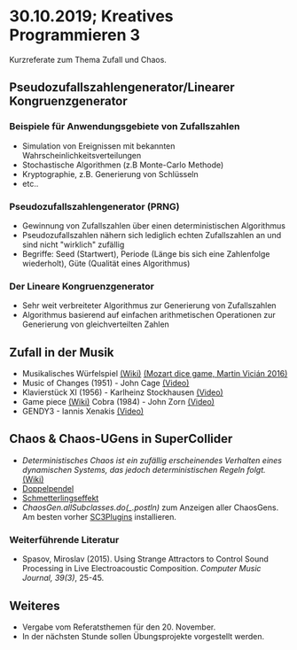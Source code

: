# 30.10.2019; Kreatives Programmieren 3

Kurzreferate zum Thema Zufall und Chaos.

## Pseudozufallszahlengenerator/Linearer Kongruenzgenerator

### Beispiele für Anwendungsgebiete von Zufallszahlen

* Simulation von Ereignissen mit bekannten Wahrscheinlichkeitsverteilungen 
* Stochastische Algorithmen (z.B Monte-Carlo Methode)
* Kryptographie, z.B. Generierung von Schlüsseln
* etc..
 
### Pseudozufallszahlengenerator (PRNG)
 
* Gewinnung von Zufallszahlen über einen deterministischen Algorithmus
* Pseudozufallszahlen nähern sich lediglich echten Zufallszahlen an und sind nicht "wirklich" zufällig
* Begriffe: Seed (Startwert), Periode (Länge bis sich eine Zahlenfolge wiederholt), Güte (Qualität eines Algorithmus)

### Der Lineare Kongruenzgenerator

* Sehr weit verbreiteter Algorithmus zur Generierung von Zufallszahlen
* Algorithmus basierend auf einfachen arithmetischen Operationen zur Generierung von gleichverteilten Zahlen 


## Zufall in der Musik

* Musikalisches Würfelspiel [(Wiki)](https://en.wikipedia.org/wiki/Musikalisches_Würfelspiel) [(Mozart dice game, Martin Vicián 2016)](https://mozart.vician.cz)
* Music of Changes (1951) - John Cage [(Video)](https://www.youtube.com/watch?v=B_8-B2rNw7s)
* Klavierstück XI (1956) - Karlheinz Stockhausen [(Video)](https://www.youtube.com/watch?v=ueyqTzJPUZg)
* Game piece [(Wiki)](https://en.wikipedia.org/wiki/Game_piece_(music)) Cobra (1984) - John Zorn [(Video)](https://www.youtube.com/watch?v=UdNdSJUf_8I)
* GENDY3 - Iannis Xenakis [(Video)](https://www.youtube.com/watch?v=5qS5lqbx9H0)
## Chaos & Chaos-UGens in SuperCollider

* *Deterministisches Chaos ist ein zufällig erscheinendes Verhalten eines dynamischen Systems, das jedoch deterministischen Regeln folgt.* [(Wiki)](https://de.wikipedia.org/wiki/Deterministisches_Chaos)
* [Doppelpendel](https://www.myphysicslab.com/pendulum/double-pendulum-en.html)
* [Schmetterlingseffekt](https://de.wikipedia.org/wiki/Datei:Double_pendulum_simultaneous_realisations.ogv)
* *ChaosGen.allSubclasses.do(_.postln)* zum Anzeigen aller ChaosGens. Am besten vorher [SC3Plugins](https://github.com/supercollider/sc3-plugins) installieren.

### Weiterführende Literatur

* Spasov, Miroslav (2015). Using Strange Attractors to Control Sound Processing in Live Electroacoustic Composition. *Computer Music Journal, 39(3)*, 25-45. 

## Weiteres

* Vergabe vom Referatsthemen für den 20. November.
* In der nächsten Stunde sollen Übungsprojekte vorgestellt werden.
